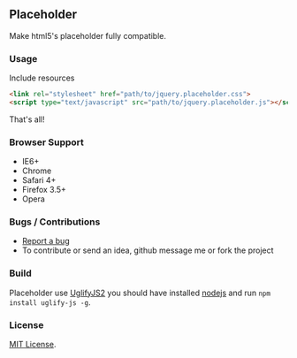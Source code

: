 ## Placeholder
Make html5's placeholder fully compatible.


### Usage
Include resources
``` html
<link rel="stylesheet" href="path/to/jquery.placeholder.css">
<script type="text/javascript" src="path/to/jquery.placeholder.js"></script>
```

That's all!


### Browser Support
  * IE6+
  * Chrome
  * Safari 4+
  * Firefox 3.5+
  * Opera


### Bugs / Contributions
- [Report a bug](https://github.com/niceue/placeholder/issues)
- To contribute or send an idea, github message me or fork the project


### Build
Placeholder use [UglifyJS2](https://github.com/mishoo/UglifyJS) 
you should have installed [nodejs](nodejs.org) and run `npm install uglify-js -g`.

  
### License
[MIT License](https://github.com/niceue/placeholder/blob/master/LICENSE.txt).

